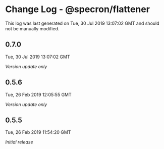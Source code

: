 # Change Log - @specron/flattener

This log was last generated on Tue, 30 Jul 2019 13:07:02 GMT and should not be manually modified.

## 0.7.0
Tue, 30 Jul 2019 13:07:02 GMT

*Version update only*

## 0.5.6
Tue, 26 Feb 2019 12:05:55 GMT

*Version update only*

## 0.5.5
Tue, 26 Feb 2019 11:54:20 GMT

*Initial release*

